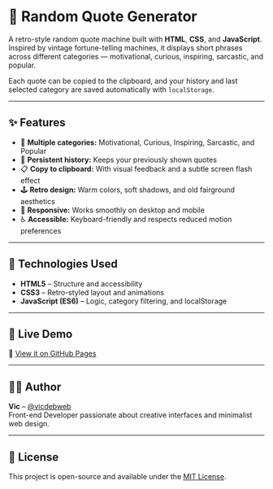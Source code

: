 # 💬 Random Quote Generator

A retro-style random quote machine built with **HTML**, **CSS**, and **JavaScript**.  
Inspired by vintage fortune-telling machines, it displays short phrases across different categories — motivational, curious, inspiring, sarcastic, and popular.

Each quote can be copied to the clipboard, and your history and last selected category are saved automatically with `localStorage`.

---

## ✨ Features

- 🧠 **Multiple categories:** Motivational, Curious, Inspiring, Sarcastic, and Popular  
- 💾 **Persistent history:** Keeps your previously shown quotes  
- 📋 **Copy to clipboard:** With visual feedback and a subtle screen flash effect  
- 🕹️ **Retro design:** Warm colors, soft shadows, and old fairground aesthetics  
- 📱 **Responsive:** Works smoothly on desktop and mobile  
- ♿ **Accessible:** Keyboard-friendly and respects reduced motion preferences  

---

## 🧩 Technologies Used

- **HTML5** – Structure and accessibility  
- **CSS3** – Retro-styled layout and animations  
- **JavaScript (ES6)** – Logic, category filtering, and localStorage

---

## 🚀 Live Demo

🔗 [View it on GitHub Pages](https://vicdebweb.github.io/generador-de-frases/)

---

## 🧑‍💻 Author

**Vic** – [@vicdebweb](https://github.com/vicdebweb)  
Front-end Developer passionate about creative interfaces and minimalist web design.

---

## 📜 License

This project is open-source and available under the [MIT License](LICENSE).
